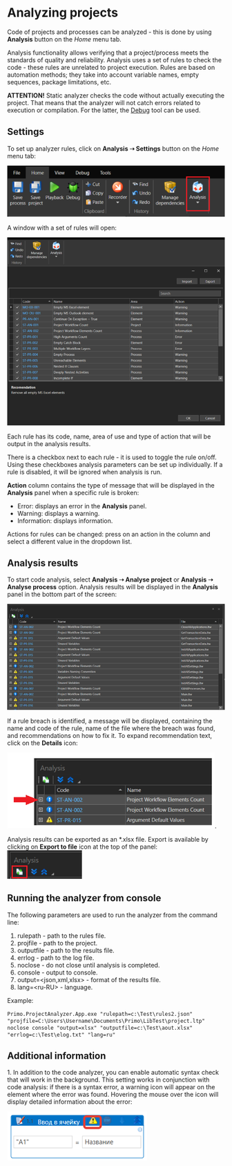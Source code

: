 # Analyzing projects

Code of projects and processes can be analyzed - this is done by using **Analysis** button on the *Home* menu tab. 

Analysis functionality allows verifying that a project/process meets the standards of quality and reliability. Analysis uses a set of rules to check the code - these rules are unrelated to project execution. Rules are based on automation methods; they take into account variable names, empty sequences, package limitations, etc.  

**ATTENTION!** Static analyzer checks the code without actually executing the project. That means that the analyzer will not catch errors related to execution or compilation. For the latter, the [Debug](https://docs.primo-rpa.ru/primo-rpa/primo-studio/process/debug) tool can be used.

## Settings

To set up analyzer rules, click on **Analysis ➝ Settings** button on the *Home* menu tab:

![](<../../.gitbook/assets/AnalysisButton.png>)

A window with a set of rules will open:

![](<../../.gitbook/assets/AnalysisSettings.png>)
 
Each rule has its code, name, area of use and type of action that will be output in the analysis results. 

There is a checkbox next to each rule - it is used to toggle the rule on/off. Using these checkboxes analysis parameters can be set up individually. If a rule is disabled, it will be ignored when analysis is run. 

**Action** column contains the type of message that will be displayed in the **Analysis** panel when a specific rule is broken: 

* Error: displays an error in the **Analysis** panel.
* Warning: displays a warning.
* Information: displays information.

Actions for rules can be changed: press on an action in the column and select a different value in the dropdown list.

## Analysis results 

To start code analysis, select **Analysis ➝ Analyse project** or **Analysis ➝ Analyse process** option.
Analysis results will be displayed in the **Analysis** panel in the bottom part of the screen:

![](<../../.gitbook/assets/AnalysisResults.png>)

If a rule breach is identified, a message will be displayed, containing the name and code of the rule, name of the file where the breach was found, and recommendations on how to fix it. To expand recommendation text, click on the **Details** icon:

 ![](<../../.gitbook/assets/Analysis-Details.png>).

Analysis results can be exported as an \*.xlsx file. Export is available by clicking on **Export to file** icon at the top of the panel: 
![](<../../.gitbook/assets/Analysis-Export.png>) 

## Running the analyzer from console

The following parameters are used to run the analyzer from the command line:

1. rulepath - path to the rules file.
2. projfile - path to the project.
3. outputfile - path to the results file.
4. errlog - path to the log file.
5. noclose - do not close until analysis is completed.
6. console - output to console.
7. output=\<json,xml,xlsx\> - format of the results file.
8. lang=\<ru-RU\> - language.

Example:

```
Primo.ProjectAnalyzer.App.exe "rulepath=c:\Test\rules2.json" "projfile=C:\Users\Username\Documents\Primo\LibTest\project.ltp" noclose console "output=xlsx" "outputfile=c:\Test\aout.xlsx" "errlog=c:\Test\elog.txt" "lang=ru"
```

## Additional information

1\. In addition to the code analyzer, you can enable automatic syntax check that will work in the background. This setting works in conjunction with code analysis: if there is a syntax error, a warning icon will appear on the element where the error was found. Hovering the mouse over the icon will display detailed information about the error:

![](<../../.gitbook/assets/Analysis-Syntax.png>)

